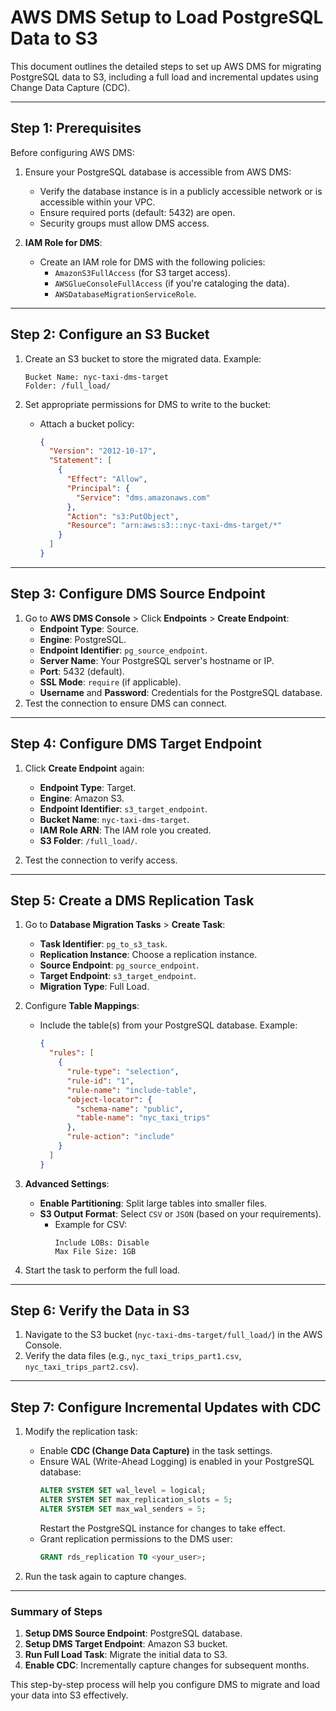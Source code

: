 
# AWS DMS Setup to Load PostgreSQL Data to S3

This document outlines the detailed steps to set up AWS DMS for migrating PostgreSQL data to S3, including a full load and incremental updates using Change Data Capture (CDC).

---

## Step 1: Prerequisites
Before configuring AWS DMS:
1. Ensure your PostgreSQL database is accessible from AWS DMS:
   - Verify the database instance is in a publicly accessible network or is accessible within your VPC.
   - Ensure required ports (default: 5432) are open.
   - Security groups must allow DMS access.

2. **IAM Role for DMS**:
   - Create an IAM role for DMS with the following policies:
     - `AmazonS3FullAccess` (for S3 target access).
     - `AWSGlueConsoleFullAccess` (if you're cataloging the data).
     - `AWSDatabaseMigrationServiceRole`.

---

## Step 2: Configure an S3 Bucket
1. Create an S3 bucket to store the migrated data. Example:
   ```
   Bucket Name: nyc-taxi-dms-target
   Folder: /full_load/
   ```

2. Set appropriate permissions for DMS to write to the bucket:
   - Attach a bucket policy:
     ```json
     {
       "Version": "2012-10-17",
       "Statement": [
         {
           "Effect": "Allow",
           "Principal": {
             "Service": "dms.amazonaws.com"
           },
           "Action": "s3:PutObject",
           "Resource": "arn:aws:s3:::nyc-taxi-dms-target/*"
         }
       ]
     }
     ```

---

## Step 3: Configure DMS Source Endpoint
1. Go to **AWS DMS Console** > Click **Endpoints** > **Create Endpoint**:
   - **Endpoint Type**: Source.
   - **Engine**: PostgreSQL.
   - **Endpoint Identifier**: `pg_source_endpoint`.
   - **Server Name**: Your PostgreSQL server's hostname or IP.
   - **Port**: 5432 (default).
   - **SSL Mode**: `require` (if applicable).
   - **Username** and **Password**: Credentials for the PostgreSQL database.
2. Test the connection to ensure DMS can connect.

---

## Step 4: Configure DMS Target Endpoint
1. Click **Create Endpoint** again:
   - **Endpoint Type**: Target.
   - **Engine**: Amazon S3.
   - **Endpoint Identifier**: `s3_target_endpoint`.
   - **Bucket Name**: `nyc-taxi-dms-target`.
   - **IAM Role ARN**: The IAM role you created.
   - **S3 Folder**: `/full_load/`.

2. Test the connection to verify access.

---

## Step 5: Create a DMS Replication Task
1. Go to **Database Migration Tasks** > **Create Task**:
   - **Task Identifier**: `pg_to_s3_task`.
   - **Replication Instance**: Choose a replication instance.
   - **Source Endpoint**: `pg_source_endpoint`.
   - **Target Endpoint**: `s3_target_endpoint`.
   - **Migration Type**: Full Load.
2. Configure **Table Mappings**:
   - Include the table(s) from your PostgreSQL database. Example:
     ```json
     {
       "rules": [
         {
           "rule-type": "selection",
           "rule-id": "1",
           "rule-name": "include-table",
           "object-locator": {
             "schema-name": "public",
             "table-name": "nyc_taxi_trips"
           },
           "rule-action": "include"
         }
       ]
     }
     ```

3. **Advanced Settings**:
   - **Enable Partitioning**: Split large tables into smaller files.
   - **S3 Output Format**: Select `CSV` or `JSON` (based on your requirements).
     - Example for CSV:
       ```
       Include LOBs: Disable
       Max File Size: 1GB
       ```

4. Start the task to perform the full load.

---

## Step 6: Verify the Data in S3
1. Navigate to the S3 bucket (`nyc-taxi-dms-target/full_load/`) in the AWS Console.
2. Verify the data files (e.g., `nyc_taxi_trips_part1.csv`, `nyc_taxi_trips_part2.csv`).

---

## Step 7: Configure Incremental Updates with CDC
1. Modify the replication task:
   - Enable **CDC (Change Data Capture)** in the task settings.
   - Ensure WAL (Write-Ahead Logging) is enabled in your PostgreSQL database:
     ```sql
     ALTER SYSTEM SET wal_level = logical;
     ALTER SYSTEM SET max_replication_slots = 5;
     ALTER SYSTEM SET max_wal_senders = 5;
     ```
     Restart the PostgreSQL instance for changes to take effect.
   - Grant replication permissions to the DMS user:
     ```sql
     GRANT rds_replication TO <your_user>;
     ```

2. Run the task again to capture changes.

---

### Summary of Steps
1. **Setup DMS Source Endpoint**: PostgreSQL database.
2. **Setup DMS Target Endpoint**: Amazon S3 bucket.
3. **Run Full Load Task**: Migrate the initial data to S3.
4. **Enable CDC**: Incrementally capture changes for subsequent months.

This step-by-step process will help you configure DMS to migrate and load your data into S3 effectively.
